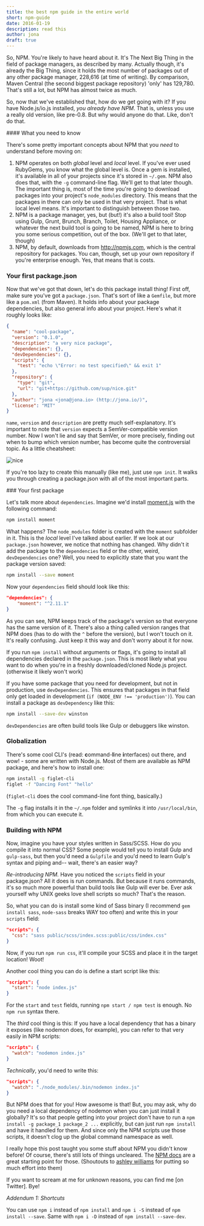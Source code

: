 ```yaml
---
title: the best npm guide in the entire world
short: npm-guide
date: 2016-01-19
description: read this
author: jona
draft: true
---
```


So, NPM. You're likely to have heard about it. It's The Next Big Thing in the field of package managers, as described by many. Actually though, it's already the Big Thing, since it holds the most number of packages out of any other package manager, 228,616 (at time of writing). By comparison, Maven Central (the second biggest package repository) 'only' has 129,780. That's still a lot, but NPM has almost twice as much.

So, now that we've established that, how do we get going with it? If you have Node.js/io.js installed, *you already have NPM*. That is, unless you use a really old version, like pre-0.8. But why would anyone do that. Like, don't do that.

#### What you need to know

There's some pretty important concepts about NPM that you *need* to understand before moving on:

  1. NPM operates on both *global* level and *local* level. If you've ever used RubyGems, you know what the global level is. Once a gem is installed, it's available in all of your projects since it's stored in `~/.gem`. NPM also does that, with the `-g` command-line flag. We'll get to that later though. The important thing is, most of the time you're going to download packages into your project's `node_modules` directory. This means that the packages in there can only be used in that very project. That is what local level means. It's important to distinguish between those two.
  2. NPM is a package manager, yes, but (but!) it's also a build tool! Stop using Gulp, Grunt, Brunch, Branch, Toilet, Housing Appliance, or whatever the next build tool is going to be named, NPM is here to bring you some serious competition, out of the box. (We'll get to that later, though)
  3. NPM, by default, downloads from http://npmjs.com, which is the central repository for packages. You can, though, set up your own repository if you're enterprise enough. Yes, that means that is costs.

### Your first package.json

Now that we've got that down, let's do this package install thing! First off, make sure you've got a `package.json`. That's sort of like a `Gemfile`, but more like a `pom.xml` (from Maven). It holds info about your package dependencies, but also general info about your project. Here's what it roughly looks like:

```json
{
  "name": "cool-package",
  "version": "0.1.0",
  "description": "a very nice package",
  "dependencies": {},
  "devDependencies": {},
  "scripts": {
    "test": "echo \"Error: no test specified\" && exit 1"
  },
  "repository": {
    "type": "git",
    "url": "git+https://github.com/sup/nice.git"
  },
  "author": "jona <jona@jona.io> (http://jona.io/)",
  "license": "MIT"
}
```

`name`, `version` and `description` are pretty much self-explanatory. It's important to note that `version` expects a SemVer-compatible version number. Now I won't lie and say that SemVer, or more precisely, finding out when to bump which version number, has become quite the controversial topic. As a little cheatsheet:

![nice](https://u.teknik.io/ItT633.png)

If you're too lazy to create this manually (like me), just use `npm init`. It walks you through creating a package.json with all of the most important parts.

### Your first package

Let's talk more about `dependencies`. Imagine we'd install [moment.js][1] with the following command:

```sh
npm install moment
```

What happens? The `node_modules` folder is created with the `moment` subfolder in it. This is the *local* level I've talked about earlier. If we look at our `package.json` however, we notice that nothing has changed. Why didn't it add the package to the `dependencies` field or the other, weird, `devDependencies` one? Well, you need to explicitly state that you want the package version saved:

```sh
npm install --save moment
```

Now your `dependencies` field should look like this:

```json
"dependencies": {
    "moment": "^2.11.1"
}
```

As you can see, NPM keeps track of the package's version so that everyone has the same version of it. There's also a thing called version ranges that NPM does (has to do with the `^` before the version), but I won't touch on it. It's really confusing. Just keep it this way and don't worry about it for now.

If you run `npm install` without arguments or flags, it's going to install all dependencies declared in the `package.json`. This is most likely what you want to do when you're in a freshly downloaded/cloned Node.js project. (otherwise it likely won't work)

If you have some package that you need for development, but not in production, use `devDependencies`. This ensures that packages in that field only get loaded in development (`if (NODE_ENV !== 'production')`). You can install a package as `devDependency` like this:

```sh
npm install --save-dev winston
```

`devDependencies` are often build tools like Gulp or debuggers like winston.

### Globalization

There's some cool CLI's (read: **c**ommand-**l**ine **i**nterfaces) out there, and wow! - some are written with Node.js. Most of them are available as NPM package, and here's how to install one:

```sh
npm install -g figlet-cli
figlet -f "Dancing Font" "hello"
```

(`figlet-cli` does the cool command-line font thing, basically.)

The `-g` flag installs it in the `~/.npm` folder and symlinks it into `/usr/local/bin`, from which you can execute it.

### Building with NPM

Now, imagine you have your styles written in Sass/SCSS. How do you compile it into normal CSS? Some people would tell you to install Gulp and `gulp-sass`, but then you'd need a `Gulpfile` and you'd need to learn Gulp's syntax and piping and-- wait, there's an easier way?

*Re-introducing NPM.* Have you noticed the `scripts` field in your package.json? All it does is run commands. But because it runs commands, it's so much more powerful than build tools like Gulp will ever be. Ever ask yourself why UNIX geeks love shell scripts so much? That's the reason.

So, what you can do is install some kind of Sass binary (I recommend `gem install sass`, `node-sass` breaks WAY too often) and write this in your `scripts` field:

```json
"scripts": {
  "css": "sass public/scss/index.scss:public/css/index.css"
}
```

Now, if you run `npm run css`, it'll compile your SCSS and place it in the target location! Woot!

Another cool thing you can do is define a start script like this:

```json
"scripts": {
  "start": "node index.js"
}
```

For the `start` and `test` fields, running `npm start / npm test` is enough. No `npm run` syntax there.

The *third* cool thing is this: If you have a local dependency that has a binary it exposes (like nodemon does, for example), you can refer to that very easily in NPM scripts:

```json
"scripts": {
  "watch": "nodemon index.js"
}
```

*Technically*, you'd need to write this:

```json
"scripts": {
  "watch": "./node_modules/.bin/nodemon index.js"
}
```

But NPM does that for you! How awesome is that! But, you may ask, why do you need a local dependency of nodemon when you can just install it globally? It's so that people getting into your project don't have to run a `npm install -g package_1 package_2 ...` explicitly, but can just run `npm install` and have it handled for them. And since only the NPM scripts use those scripts, it doesn't clog up the global command namespace as well.

I really hope this post taught you some stuff about NPM you didn't know before! Of course, there's still lots of things uncleared. The [NPM docs][2] are a great starting point for those. (Shoutouts to [ashley williams][3] for putting so much effort into them)

If you want to scream at me for unknown reasons, you can find me [on Twitter]. Bye!
 
_Addendum 1: Shortcuts_

You can use `npm i` instead of `npm install` and `npm i -S` instead of `npm install --save`. Same with `npm i -D` instead of `npm install --save-dev`.

[1]: http://momentjs.com
[2]: http://docs.npmjs.com
[3]: http://twitter.com/ag_dubs
[4]: http://twitter.com/jonaisneat